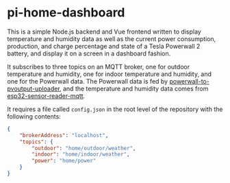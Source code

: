 # pi-home-dashboard

This is a simple Node.js backend and Vue frontend written to display temperature and humidity data as well as the current power consumption, production, and charge percentage and state of a Tesla Powerwall 2 battery, and display it on a screen in a dashboard fashion.

It subscribes to three topics on an MQTT broker, one for outdoor temperature and humidity, one for indoor temperature and humidity, and one for the Powerwall data. The Powerwall data is fed by [powerwall-to-pvoutput-uploader](https://github.com/VirtualWolf/powerwall-to-pvoutput-uploader), and the temperature and humidity data comes from [esp32-sensor-reader-mqtt](https://github.com/VirtualWolf/esp32-sensor-reader-mqtt).

It requires a file called `config.json` in the root level of the repository with the following contents:

```json
{
    "brokerAddress": "localhost",
    "topics": {
        "outdoor": "home/outdoor/weather",
        "indoor": "home/indoor/weather",
        "power": "home/power"
    }
}
```
